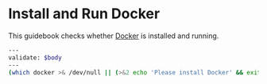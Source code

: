 # Install and Run Docker

This guidebook checks whether [Docker](https://docs.docker.com/get-docker/) is installed and running.

```bash
---
validate: $body
---
(which docker >& /dev/null || (>&2 echo 'Please install Docker' && exit 1)) && (docker info >& /dev/null) && echo 'Docker is good to go' || (>&2 echo 'Please ensure that Docker is running' && exit 1)
```

